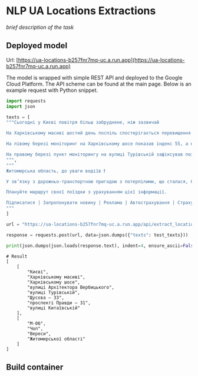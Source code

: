 # NLP UA Locations Extractions

*brief description of the task*

## Deployed model

Url: [https://ua-locations-b257fnr7mq-uc.a.run.app](https://ua-locations-b257fnr7mq-uc.a.run.app) 

The model is wrapped with simple REST API and deployed to the Google Cloud Platform. The API scheme can be found at the main page. Below is an example request with Python snippet.

```Python
import requests
import json

texts = [
"""Сьогодні у Києві повітря більш забруднене, ніж зазвичай

На Харківському масиві шостий день поспіль спостерігається перевищення гранично допустимої концентрації сірководню.

На лівому березі моніторинг на Харківському шосе показав індекс 55, а на вулиці Архітектора Вербицького – 52.  

На правому березі пункт моніторингу на вулиці Турівській зафіксував позначку – 34, на Щусєва – 33, на проспекті Правди – 31, а на вулиці Китаївській – 37.
""",
"""
Житомирська область, до уваги водіїв ❗️

У зв’язку з дорожньо-транспортною пригодою з потерпілими, що сталася, близько 18-ї години, на 132 км автодороги М-06 Київ — Чоп (поблизу села Вереси Житомирської області), рух транспорту частково ускладнений в обох напрямках.

Плануйте маршрут своєї поїздки з урахуванням цієї інформації.

Підписатися | Запропонувати новину | Реклама | Автострахування | Страхування життя 
"""
]

url = "https://ua-locations-b257fnr7mq-uc.a.run.app/api/extract_locations/"

response = requests.post(url, data=json.dumps({"texts": test_texts}))

print(json.dumps(json.loads(response.text), indent=4, ensure_ascii=False))
```

```
# Result 
[
    [
        "Києві",
        "Харківському масиві",
        "Харківському шосе",
        "вулиці Архітектора Вербицького",
        "вулиці Турівській",
        "Щусєва – 33",
        "проспекті Правди – 31",
        "вулиці Китаївській"
    ],
    [
        "М-06",
        "Чоп",
        "Вереси",
        "Житомирської області"
    ]
]
```

## Build container
